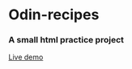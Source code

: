 # Odin-recipes

### A small html practice project

[Live demo](https://silverdaml.github.io/Odin-recipes/)
